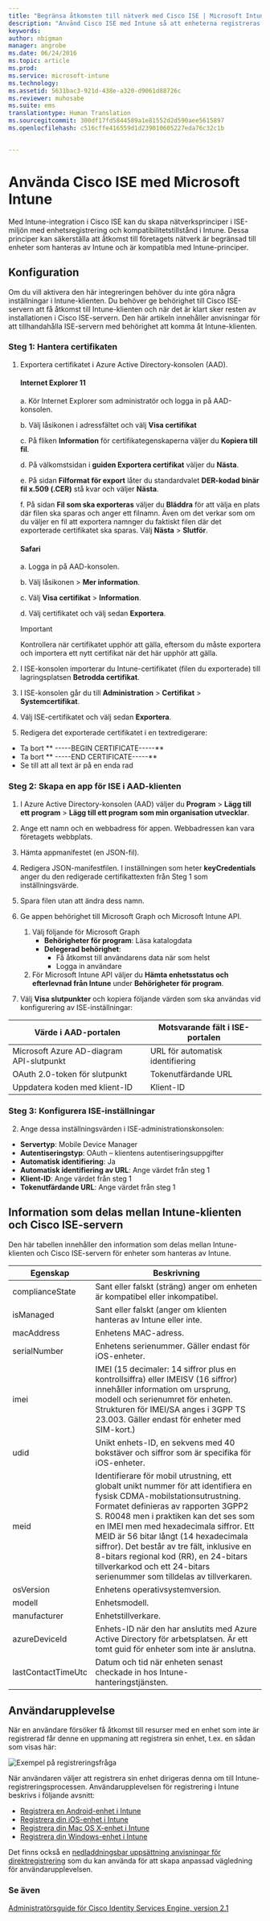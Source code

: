 ```yaml
---
title: "Begränsa åtkomsten till nätverk med Cisco ISE | Microsoft Intune"
description: "Använd Cisco ISE med Intune så att enheterna registreras av Intune och följer principen innan de får åtkomst till Wi-Fi och VPN-styrs av Cisco ISE."
keywords: 
author: nbigman
manager: angrobe
ms.date: 06/24/2016
ms.topic: article
ms.prod: 
ms.service: microsoft-intune
ms.technology: 
ms.assetid: 5631bac3-921d-438e-a320-d9061d88726c
ms.reviewer: muhosabe
ms.suite: ems
translationtype: Human Translation
ms.sourcegitcommit: 300df17fd5844589a1e81552d2d590aee5615897
ms.openlocfilehash: c516cffe416559d1d239010605227eda76c32c1b


---
```


# Använda Cisco ISE med Microsoft Intune
Med Intune-integration i Cisco ISE kan du skapa nätverksprinciper i ISE-miljön med enhetsregistrering och kompatibilitetstillstånd i Intune. Dessa principer kan säkerställa att åtkomst till företagets nätverk är begränsad till enheter som hanteras av Intune och är kompatibla med Intune-principer.

## Konfiguration

Om du vill aktivera den här integreringen behöver du inte göra några inställningar i Intune-klienten. Du behöver ge behörighet till Cisco ISE-servern att få åtkomst till Intune-klienten och när det är klart sker resten av installationen i Cisco ISE-servern. Den här artikeln innehåller anvisningar för att tillhandahålla ISE-servern med behörighet att komma åt Intune-klienten.

### Steg 1: Hantera certifikaten
1. Exportera certifikatet i Azure Active Directory-konsolen (AAD).

    #### Internet Explorer 11

    a. Kör Internet Explorer som administratör och logga in på AAD-konsolen.

    b. Välj låsikonen i adressfältet och välj **Visa certifikat**

    c. På fliken **Information** för certifikategenskaperna väljer du **Kopiera till fil**.

    d. På välkomstsidan i **guiden Exportera certifikat** väljer du **Nästa**.

    e. På sidan **Filformat för export** låter du standardvalet **DER-kodad binär fil x.509 (.CER)** stå kvar och väljer **Nästa**.  

    f. På sidan **Fil som ska exporteras** väljer du **Bläddra** för att välja en plats där filen ska sparas och anger ett filnamn. Även om det verkar som om du väljer en fil att exportera namnger du faktiskt filen där det exporterade certifikatet ska sparas. Välj **Nästa** &gt; **Slutför**.

    #### Safari

    a. Logga in på AAD-konsolen.

    b. Välj låsikonen &gt;  **Mer information**.

    c. Välj **Visa certifikat** &gt; **Information**.

    d. Välj certifikatet och välj sedan **Exportera**.  


    > [!IMPORTANT]
    > Kontrollera när certifikatet upphör att gälla, eftersom du måste exportera och importera ett nytt certifikat när det här upphör att gälla.



2. I ISE-konsolen importerar du Intune-certifikatet (filen du exporterade) till lagringsplatsen **Betrodda certifikat**.
3. I ISE-konsolen går du till **Administration** > **Certifikat** > **Systemcertifikat**.
4. Välj ISE-certifikatet och välj sedan **Exportera**.
5. Redigera det exporterade certifikatet i en textredigerare:
 - Ta bort ** -----BEGIN CERTIFICATE-----**
 - Ta bort ** -----END CERTIFICATE-----**
 - Se till att all text är på en enda rad

### Steg 2: Skapa en app för ISE i AAD-klienten
1. I Azure Active Directory-konsolen (AAD) väljer du **Program** > **Lägg till ett program** > **Lägg till ett program som min organisation utvecklar**.
2. Ange ett namn och en webbadress för appen. Webbadressen kan vara företagets webbplats.
3. Hämta appmanifestet (en JSON-fil).
4. Redigera JSON-manifestfilen. I inställningen som heter **keyCredentials** anger du den redigerade certifikattexten från Steg 1 som inställningsvärde.
5. Spara filen utan att ändra dess namn.
6. Ge appen behörighet till Microsoft Graph och Microsoft Intune API.
    1. Välj följande för Microsoft Graph
        - **Behörigheter för program**: Läsa katalogdata
        - **Delegerad behörighet**:
            - Få åtkomst till användarens data när som helst
          - Logga in användare
   2. För Microsoft Intune API väljer du **Hämta enhetsstatus och efterlevnad från Intune** under **Behörigheter för program**.

7. Välj **Visa slutpunkter** och kopiera följande värden som ska användas vid konfigurering av ISE-inställningar:

|Värde i AAD-portalen|Motsvarande fält i ISE-portalen|
|-------------------|---------------------------------|
|Microsoft Azure AD-diagram API-slutpunkt|URL för automatisk identifiering|
|OAuth 2.0-token för slutpunkt|Tokenutfärdande URL|
|Uppdatera koden med klient-ID|Klient-ID|


### Steg 3: Konfigurera ISE-inställningar
2. Ange dessa inställningsvärden i ISE-administrationskonsolen:
  - **Servertyp**: Mobile Device Manager
  - **Autentiseringstyp**: OAuth – klientens autentiseringsuppgifter
  - **Automatisk identifiering**: Ja
  - **Automatisk identifiering av URL**: Ange värdet från steg 1
  - **Klient-ID**: Ange värdet från steg 1
  - **Tokenutfärdande URL**: Ange värdet från steg 1



## Information som delas mellan Intune-klienten och Cisco ISE-servern
Den här tabellen innehåller den information som delas mellan Intune-klienten och Cisco ISE-servern för enheter som hanteras av Intune.

|Egenskap|  Beskrivning|
|---------------|------------------------------------------------------------|
|complianceState|   Sant eller falskt (sträng) anger om enheten är kompatibel eller inkompatibel.|
|isManaged| Sant eller falskt (anger om klienten hanteras av Intune eller inte.|
|macAddress|Enhetens MAC-adress.|
|serialNumber|Enhetens serienummer. Gäller endast för iOS-enheter.|
|imei|IMEI (15 decimaler: 14 siffror plus en kontrollsiffra) eller IMEISV (16 siffror) innehåller information om ursprung, modell och serienumret för enheten. Strukturen för IMEI/SA anges i 3GPP TS 23.003. Gäller endast för enheter med SIM-kort.)|
|udid|Unikt enhets-ID, en sekvens med 40 bokstäver och siffror som är specifika för iOS-enheter.|
|meid|Identifierare för mobil utrustning, ett globalt unikt nummer för att identifiera en fysisk CDMA-mobilstationsutrustning. Formatet definieras av rapporten 3GPP2 S. R0048 men i praktiken kan det ses som en IMEI men med hexadecimala siffror. Ett MEID är 56 bitar långt (14 hexadecimala siffror). Det består av tre fält, inklusive en 8-bitars regional kod (RR), en 24-bitars tillverkarkod och ett 24-bitars serienummer som tilldelas av tillverkaren.|
|osVersion| Enhetens operativsystemversion.
|modell|Enhetsmodell.
|manufacturer|Enhetstillverkare.
|azureDeviceId| Enhets-ID när den har anslutits med Azure Active Directory för arbetsplatsen. Är ett tomt guid för enheter som inte är anslutna.|
|lastContactTimeUtc|Datum och tid när enheten senast checkade in hos Intune-hanteringstjänsten.


## Användarupplevelse

När en användare försöker få åtkomst till resurser med en enhet som inte är registrerad får denne en uppmaning att registrera sin enhet, t.ex. en sådan som visas här:

![Exempel på registreringsfråga](../media/cisco-ise-user-iphone.png)

När användaren väljer att registrera sin enhet dirigeras denna om till Intune-registreringsprocessen. Användarupplevelsen för registrering i Intune beskrivs i följande avsnitt:

- [Registrera en Android-enhet i Intune](/intune/enduser/enroll-your-device-in-Intune-android)</br>
- [Registrera din iOS-enhet i Intune](/intune/enduser/enroll-your-device-in-intune-ios)</br>
- [Registrera din Mac OS X-enhet i Intune](/intune/enduser/enroll-your-device-in-intune-mac-os-x)</br>
- [Registrera din Windows-enhet i Intune](/intune/enduser/enroll-your-device-in-intune-windows)</br>

Det finns också en [nedladdningsbar uppsättning anvisningar för direktregistrering](https://gallery.technet.microsoft.com/End-user-Intune-enrollment-55dfd64a) som du kan använda för att skapa anpassad vägledning för användarupplevelsen.


### Se även

[Administratörsguide för Cisco Identity Services Engine, version 2.1](http://www.cisco.com/c/en/us/td/docs/security/ise/2-1/admin_guide/b_ise_admin_guide_21/b_ise_admin_guide_20_chapter_01000.html#task_820C9C2A1A6647E995CA5AAB01E1CDEF)



<!--HONumber=Jul16_HO4-->


